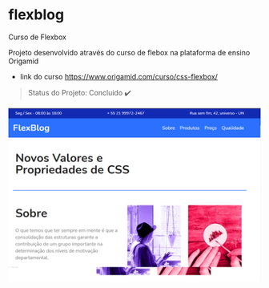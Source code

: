 # flexblog
Curso de Flexbox

Projeto desenvolvido através do curso de flebox na plataforma de ensino Origamid

- link do curso
 https://www.origamid.com/curso/css-flexbox/
 
> Status do Projeto: Concluido :heavy_check_mark:

<img src=https://github.com/alfdaniel/flexblog/blob/master/FLEXBLOG%20DANIEL.JPG/>
